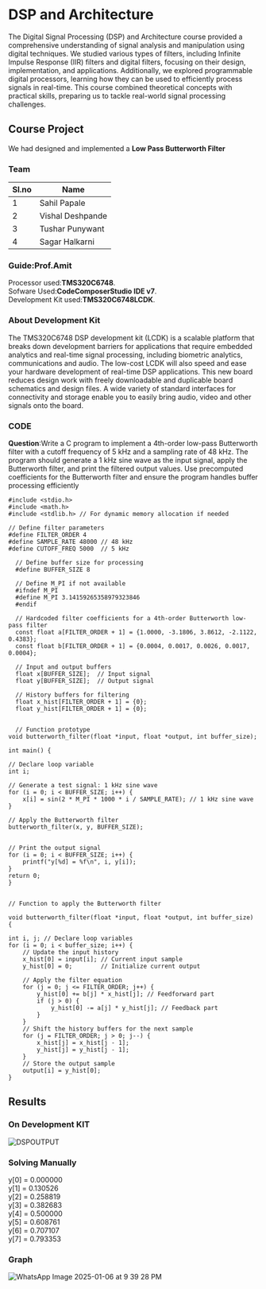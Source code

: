 # DSP and Architecture

The Digital Signal Processing (DSP) and Architecture course provided a comprehensive understanding of signal analysis and manipulation using digital techniques. We studied various types of filters, including Infinite Impulse Response (IIR) filters and digital filters, focusing on their design, implementation, and applications. Additionally, we explored programmable digital processors, learning how they can be used to efficiently process signals in real-time. This course combined theoretical concepts with practical skills, preparing us to tackle real-world signal processing challenges.
## Course Project
We had designed and implemented a **Low Pass Butterworth Filter**
### Team
|Sl.no|Name|
|---|----|
|1|Sahil Papale|
|2|Vishal Deshpande|
|3|Tushar Punywant|
|4|Sagar Halkarni|
### Guide:Prof.Amit

Processor used:**TMS320C6748**.<br>
Sofware Used:**CodeComposerStudio IDE v7**.<br>
Development Kit used:**TMS320C6748LCDK**.

### About Development Kit
 The TMS320C6748 DSP development kit (LCDK) is a scalable platform that breaks down 
development barriers for applications that require embedded analytics and real-time signal 
processing, including biometric analytics, communications and audio. The low-cost LCDK 
will also speed and ease your hardware development of real-time DSP applications. This 
new board reduces design work with freely downloadable and duplicable board schematics 
and design files. A wide variety of standard interfaces for connectivity and storage enable 
you to easily bring audio, video and other signals onto the board. 

### CODE
**Question**:Write a C program to implement a 4th-order low-pass Butterworth filter with a cutoff frequency of 5 kHz and a sampling rate of 48 kHz. The program should generate a 1 kHz sine wave as the input signal, apply the Butterworth filter, and print the filtered output values. Use precomputed coefficients for the Butterworth filter and ensure the program handles buffer processing efficiently

    #include <stdio.h>
    #include <math.h>
    #include <stdlib.h> // For dynamic memory allocation if needed

    // Define filter parameters
    #define FILTER_ORDER 4
    #define SAMPLE_RATE 48000 // 48 kHz
    #define CUTOFF_FREQ 5000  // 5 kHz

      // Define buffer size for processing
      #define BUFFER_SIZE 8

      // Define M_PI if not available
      #ifndef M_PI
      #define M_PI 3.14159265358979323846
      #endif

      // Hardcoded filter coefficients for a 4th-order Butterworth low-pass filter
      const float a[FILTER_ORDER + 1] = {1.0000, -3.1806, 3.8612, -2.1122, 0.4383};
      const float b[FILTER_ORDER + 1] = {0.0004, 0.0017, 0.0026, 0.0017, 0.0004};

      // Input and output buffers
      float x[BUFFER_SIZE];  // Input signal
      float y[BUFFER_SIZE];  // Output signal

      // History buffers for filtering
      float x_hist[FILTER_ORDER + 1] = {0};
      float y_hist[FILTER_ORDER + 1] = {0};


      // Function prototype
    void butterworth_filter(float *input, float *output, int buffer_size);

    int main() {

    // Declare loop variable
    int i;

    // Generate a test signal: 1 kHz sine wave
    for (i = 0; i < BUFFER_SIZE; i++) {
        x[i] = sin(2 * M_PI * 1000 * i / SAMPLE_RATE); // 1 kHz sine wave
    }

    // Apply the Butterworth filter
    butterworth_filter(x, y, BUFFER_SIZE);


    // Print the output signal
    for (i = 0; i < BUFFER_SIZE; i++) {
        printf("y[%d] = %f\n", i, y[i]);
    }
    return 0;
    }


    // Function to apply the Butterworth filter

    void butterworth_filter(float *input, float *output, int buffer_size) 
    {

    int i, j; // Declare loop variables
    for (i = 0; i < buffer_size; i++) {
        // Update the input history
        x_hist[0] = input[i]; // Current input sample
        y_hist[0] = 0;        // Initialize current output

        // Apply the filter equation
        for (j = 0; j <= FILTER_ORDER; j++) {
            y_hist[0] += b[j] * x_hist[j]; // Feedforward part
            if (j > 0) {
                y_hist[0] -= a[j] * y_hist[j]; // Feedback part
            }
        }
        // Shift the history buffers for the next sample
        for (j = FILTER_ORDER; j > 0; j--) {
            x_hist[j] = x_hist[j - 1];
            y_hist[j] = y_hist[j - 1];
        }
        // Store the output sample
        output[i] = y_hist[0];
    }
 ## Results
### On Development KIT
 ![DSPOUTPUT](https://github.com/user-attachments/assets/cb7db52c-624c-4f7e-bce8-dbcd2c12c4da)
 ### Solving Manually
y[0] = 0.000000 <br>
y[1] = 0.130526 <br>
y[2] = 0.258819 <br>
y[3] = 0.382683 <br>
y[4] = 0.500000 <br>
y[5] = 0.608761 <br>
y[6] = 0.707107 <br>
y[7] = 0.793353
  ### Graph
  ![WhatsApp Image 2025-01-06 at 9 39 28 PM](https://github.com/user-attachments/assets/ed3693a0-5277-4802-9b8f-3b4eda50242f)

    
